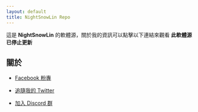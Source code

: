 ```yaml
---
layout: default
title: NightSnowLin Repo
---
```


這是 **NightSnowLin** 的軟體源，關於我的資訊可以點擊以下連結來觀看
**此軟體源已停止更新**

## 關於

*   [Facebook 粉專](https://www.facebook.com/NightSnowOuO/)

*   [追隨我的 Twitter](https://twitter.com/nightsnowlin)

*   [加入 Discord 群](https://discord.gg/W7P6UFQ)

